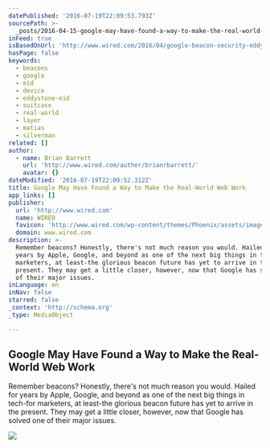 ```yaml
---
datePublished: '2016-07-19T22:09:53.793Z'
sourcePath: >-
  _posts/2016-04-15-google-may-have-found-a-way-to-make-the-real-world-web-work.md
inFeed: true
isBasedOnUrl: 'http://www.wired.com/2016/04/google-beacon-security-eddystone/'
hasPage: false
keywords:
  - beacons
  - google
  - eid
  - device
  - eddystone-eid
  - suitcase
  - real-world
  - layer
  - matias
  - silverman
related: []
author:
  - name: Brian Barrett
    url: 'http://www.wired.com/author/brianrbarrett/'
    avatar: {}
dateModified: '2016-07-19T22:09:52.312Z'
title: Google May Have Found a Way to Make the Real-World Web Work
app_links: []
publisher:
  url: 'http://www.wired.com'
  name: WIRED
  favicon: 'http://www.wired.com/wp-content/themes/Phoenix/assets/images/favicon.ico'
  domain: www.wired.com
description: >-
  Remember beacons? Honestly, there's not much reason you would. Hailed for
  years by Apple, Google, and beyond as one of the next big things in tech-for
  marketers, at least-the glorious beacon future has yet to arrive in the
  present. They may get a little closer, however, now that Google has solved one
  of their major issues.
inLanguage: en
inNav: false
starred: false
_context: 'http://schema.org'
_type: MediaObject

---
```

<article style=""><h1>Google May Have Found a Way to Make the Real-World Web Work</h1><p>Remember beacons? Honestly, there's not much reason you would. Hailed for years by Apple, Google, and beyond as one of the next big things in tech-for marketers, at least-the glorious beacon future has yet to arrive in the present. They may get a little closer, however, now that Google has solved one of their major issues.</p><img src="http://www.wired.com/wp-content/uploads/2016/04/GettyImages-505252351-f-1200x630.jpg" /></article>